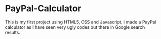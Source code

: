 # PayPal-Calculator
This is my first project using HTML5, CSS and Javascript. I made a PayPal calculator as I have seen very ugly codes out there in Google search results. 
